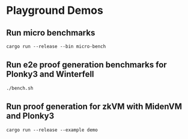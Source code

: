 # Playground Demos

## Run micro benchmarks
```
cargo run --release --bin micro-bench
```

## Run e2e proof generation benchmarks for Plonky3 and Winterfell
```
./bench.sh
```

## Run proof generation for zkVM with MidenVM and Plonky3
```
cargo run --release --example demo
```